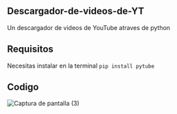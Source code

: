 
## Descargador-de-videos-de-YT

Un descargador de videos de YouTube atraves de python

## Requisitos

Necesitas instalar en la terminal `pip install pytube`

## Codigo

![Captura de pantalla (3)](https://github.com/Geko222/Descargador-de-videos-de-YT/assets/110772386/4c3dff25-db7e-41e7-8446-41ef1b6448da)
